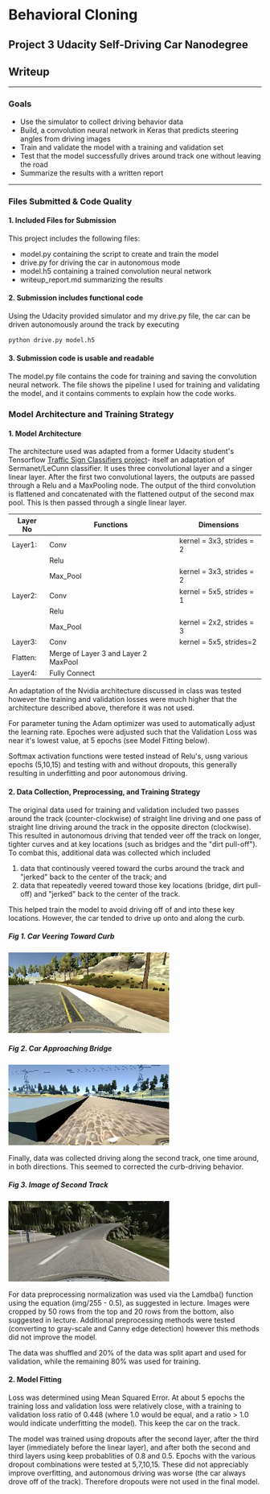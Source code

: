 # **Behavioral Cloning**
## **Project 3 Udacity Self-Driving Car Nanodegree** 

## Writeup
---

### Goals 
* Use the simulator to collect driving behavior data
* Build, a convolution neural network in Keras that predicts steering angles from driving images
* Train and validate the model with a training and validation set
* Test that the model successfully drives around track one without leaving the road
* Summarize the results with a written report

---
### Files Submitted & Code Quality

#### 1. Included Files for Submission

This project includes the following files:
* model.py containing the script to create and train the model
* drive.py for driving the car in autonomous mode
* model.h5 containing a trained convolution neural network 
* writeup_report.md summarizing the results

#### 2. Submission includes functional code
Using the Udacity provided simulator and my drive.py file, the car can be driven autonomously around the track by executing 
```sh
python drive.py model.h5
```

#### 3. Submission code is usable and readable

The model.py file contains the code for training and saving the convolution neural network. The file shows the pipeline I used for training and validating the model, and it contains comments to explain how the code works.

### Model Architecture and Training Strategy

#### 1. Model Architecture 

The architecture used was adapted from a former Udacity student's Tensorflow [Traffic Sign Classifiers project](https://github.com/jeremy-shannon/CarND-Traffic-Sign-Classifier-Project/blob/master/Traffic_Sign_Classifier.ipynb)- itself an adaptation of Sermanet/LeCunn classifier. It uses three convolutional layer and a singer linear layer. After the first two convolutional layers, the outputs are passed through a Relu and a MaxPooling node. The output of the third convolution is flattened and concatenated with the flattened output of the second max pool. This is then passed through a single linear layer. 



| Layer No  | Functions     |Dimensions                                   |
|-----------|---------------|---------------------------------------------|
|Layer1:    |Conv           |kernel = 3x3, strides = 2 |
|           |Relu      |                                             |
|           |Max_Pool       |kernel = 3x3, strides = 2                  |
|Layer2:    |Conv           |kernel = 5x5, strides = 1 |
|           |Relu        |                                             |  
|           |Max_Pool       |kernel = 2x2, strides = 3 |
|Layer3:  |Conv           |kernel = 5x5, strides=2   |
|Flatten:    |Merge of Layer 3 and Layer 2 MaxPool |                    |    
|Layer4:    |Fully Connect  |

An adaptation of the Nvidia architecture discussed in class was tested however the training and validation losses were much higher that the architecture described above, therefore it was not used. 

For parameter tuning the Adam optimizer was used to automatically adjust the learning rate. Epoches were adjusted such that the Validation Loss was near it's lowest value, at 5 epochs (see Model Fitting below). 

Softmax activation functions were tested instead of Relu's, usng various epochs (5,10,15) and testing with and without dropouts, this generally resulting in underfitting and poor autonomous driving. 

#### 2. Data Collection, Preprocessing, and Training Strategy

The original data used for training and validation included two passes around the track (counter-clockwise) of straight line driving and one pass of straight line driving around the track in the opposite directon (clockwise). This resulted in autonomous driving that tended veer off the track on longer, tighter curves and at key locations (such as bridges and the "dirt pull-off"). To combat this, additional data was collected which included

  1) data that continously veered toward the curbs around the track and "jerked" back to the center of the track; and  
  2) data that repeatedly veered toward those key locations (bridge, dirt pull-off) and "jerked" back to the center of the track. 
  
This helped train the model to avoid driving off of and into these key locations. However, the car tended to drive up onto and along the curb. 

##### Fig 1. Car Veering Toward Curb
![jpg](images/curb.jpg)

##### Fig 2. Car Approaching Bridge
![jpg](images/bridge.jpg)


Finally, data was collected driving along the second track, one time around, in both directions. This seemed to corrected the curb-driving behavior. 

##### Fig 3. Image of Second Track
![jpg](images/track2.jpg)

For data preprocessing normalization was used via the Lamdba() function using the equation (img/255 - 0.5), as suggested in lecture. Images were cropped by 50 rows from the top and 20 rows from the bottom, also suggested in lecture. Additional preprocessing methods were tested (converting to gray-scale and Canny edge detection) however this methods did not improve the model. 

The data was shuffled and 20% of the data was split apart and used for validation, while the remaining 80% was used for training.

#### 2. Model Fitting

Loss was determined using Mean Squared Error. At about 5 epochs the training loss and validation loss were relatively close, with a training to validation loss ratio of 0.448 (where 1.0 would be equal, and a ratio > 1.0 would indicate underfitting the model). This keep the car on the track. 

The model was trained using dropouts after the second layer, after the third layer (immediately before the linear layer), and after both the second and third layers using keep probablities of 0.8 and 0.5. Epochs with the various dropout combinations were tested at 5,7,10,15. These did not appreciably improve overfitting, and autonomous driving was worse (the car always drove off of the track). Therefore dropouts were not used in the final model. 
